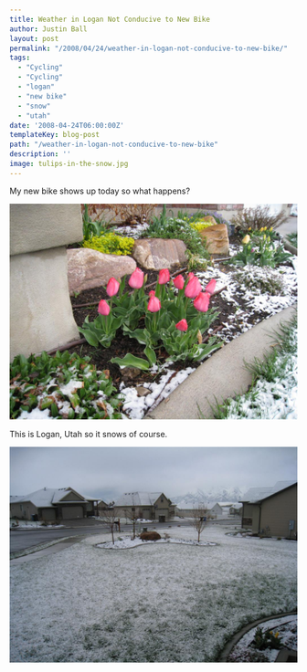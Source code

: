 ```yaml
---
title: Weather in Logan Not Conducive to New Bike
author: Justin Ball
layout: post
permalink: "/2008/04/24/weather-in-logan-not-conducive-to-new-bike/"
tags:
  - "Cycling"
  - "Cycling"
  - "logan"
  - "new bike"
  - "snow"
  - "utah"
date: '2008-04-24T06:00:00Z'
templateKey: blog-post
path: "/weather-in-logan-not-conducive-to-new-bike"
description: ''
image: tulips-in-the-snow.jpg
---
```


My new bike shows up today so what happens?

<a href="tulips-in-the-snow.jpg">
  <img src="tulips-in-the-snow.jpg" />
</a>

This is Logan, Utah so it snows of course.

<a href="snow-in-may.jpg">
  <img src="snow-in-may.jpg" />
</a>

